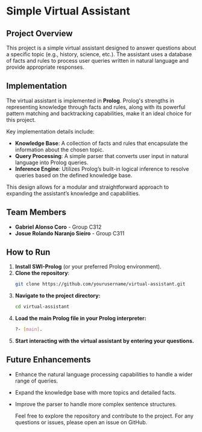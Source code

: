# Simple Virtual Assistant

## Project Overview

This project is a simple virtual assistant designed to answer questions about a specific topic (e.g., history, science, etc.). The assistant uses a database of facts and rules to process user queries written in natural language and provide appropriate responses.

## Implementation

The virtual assistant is implemented in **Prolog**. Prolog's strengths in representing knowledge through facts and rules, along with its powerful pattern matching and backtracking capabilities, make it an ideal choice for this project. 

Key implementation details include:

- **Knowledge Base**: A collection of facts and rules that encapsulate the information about the chosen topic.
- **Query Processing**: A simple parser that converts user input in natural language into Prolog queries.
- **Inference Engine**: Utilizes Prolog’s built-in logical inference to resolve queries based on the defined knowledge base.

This design allows for a modular and straightforward approach to expanding the assistant’s knowledge and capabilities.

## Team Members

- **Gabriel Alonso Coro** - Group C312
- **Josue Rolando Naranjo Sieiro** - Group C311

## How to Run

1. **Install SWI-Prolog** (or your preferred Prolog environment).
2. **Clone the repository**:
   ```bash
   git clone https://github.com/yourusername/virtual-assistant.git
    ```
3. **Navigate to the project directory:**
    ```bash
   cd virtual-assistant
    ```
4.  **Load the main Prolog file in your Prolog interpreter:**
    ```bash
    ?- [main].
    ```
5. **Start interacting with the virtual assistant by entering your questions.**

## Future Enhancements
- Enhance the natural language processing capabilities to handle a wider range of queries.
- Expand the knowledge base with more topics and detailed facts.
- Improve the parser to handle more complex sentence structures.

  Feel free to explore the repository and contribute to the project. For any questions or issues, please open an issue on GitHub.
